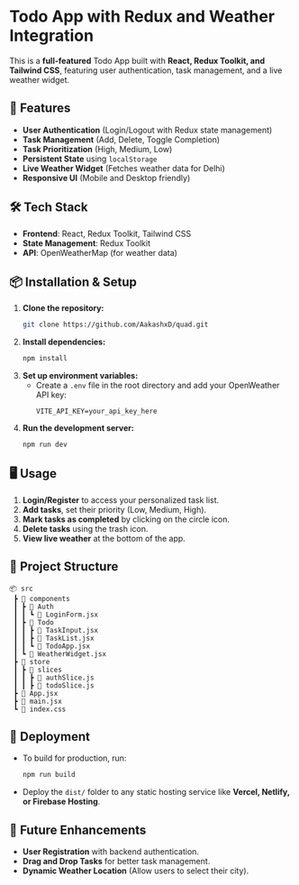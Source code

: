 # Todo App with Redux and Weather Integration

This is a **full-featured** Todo App built with **React, Redux Toolkit, and Tailwind CSS**, featuring user authentication, task management, and a live weather widget.

## 🚀 Features
- **User Authentication** (Login/Logout with Redux state management)
- **Task Management** (Add, Delete, Toggle Completion)
- **Task Prioritization** (High, Medium, Low)
- **Persistent State** using `localStorage`
- **Live Weather Widget** (Fetches weather data for Delhi)
- **Responsive UI** (Mobile and Desktop friendly)

## 🛠️ Tech Stack
- **Frontend**: React, Redux Toolkit, Tailwind CSS
- **State Management**: Redux Toolkit
- **API**: OpenWeatherMap (for weather data)

## 📦 Installation & Setup
1. **Clone the repository:**
   ```bash
   git clone https://github.com/AakashxD/quad.git
   ```
2. **Install dependencies:**
   ```bash
   npm install
   ```
3. **Set up environment variables:**
   - Create a `.env` file in the root directory and add your OpenWeather API key:
     ```env
     VITE_API_KEY=your_api_key_here
     ```
4. **Run the development server:**
   ```bash
   npm run dev
   ```

## 🖥️ Usage
1. **Login/Register** to access your personalized task list.
2. **Add tasks**, set their priority (Low, Medium, High).
3. **Mark tasks as completed** by clicking on the circle icon.
4. **Delete tasks** using the trash icon.
5. **View live weather** at the bottom of the app.

## 📂 Project Structure
```
📦 src
 ┣ 📂 components
 ┃ ┣ 📂 Auth
 ┃ ┃ ┗ 📜 LoginForm.jsx
 ┃ ┣ 📂 Todo
 ┃ ┃ ┣ 📜 TaskInput.jsx
 ┃ ┃ ┣ 📜 TaskList.jsx
 ┃ ┃ ┗ 📜 TodoApp.jsx
 ┃ ┗ 📜 WeatherWidget.jsx
 ┣ 📂 store
 ┃ ┣ 📂 slices
 ┃ ┃ ┣ 📜 authSlice.js
 ┃ ┃ ┣ 📜 todoSlice.js
 ┣ 📜 App.jsx
 ┣ 📜 main.jsx
 ┗ 📜 index.css
```

## 🚀 Deployment
- To build for production, run:
  ```bash
  npm run build
  ```
- Deploy the `dist/` folder to any static hosting service like **Vercel, Netlify, or Firebase Hosting**.

## 🎯 Future Enhancements
- **User Registration** with backend authentication.
- **Drag and Drop Tasks** for better task management.
- **Dynamic Weather Location** (Allow users to select their city).


